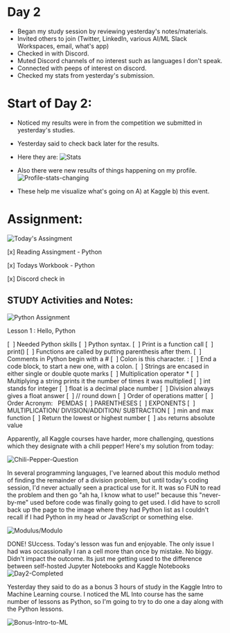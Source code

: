 # Day 2
* Began my study session by reviewing yesterday's notes/materials. 
* Invited others to join (Twitter, LinkedIn, various AI/ML Slack Workspaces, email, what's app) 
* Checked in with Discord. 
* Muted Discord channels of no interest such as languages I don't speak.  
* Connected with peeps of interest on discord. 
* Checked my stats from yesterday's submission. 

# Start of Day 2: 
* Noticed my results were in from the competition we submitted in yesterday's studies. 
* Yesterday said to check back later for the results.  
* Here they are: 
![Stats](https://github.com/EO4wellness/T-I-L/blob/main/AI-ML-NLP/Kaggle/Images/Day2-Ranking.jpg)


* Also there were new results of things happening on my profile. 
![Profile-stats-changing](https://github.com/EO4wellness/T-I-L/blob/main/AI-ML-NLP/Kaggle/Images/Day2-stats.jpg)

* These help me visualize what's going on A) at Kaggle b) this event. 

# Assignment: 
![Today's Assingment](https://github.com/EO4wellness/T-I-L/blob/main/AI-ML-NLP/Kaggle/Images/Day2-assignment.jpg)


[x] Reading Assingment - Python 

[x] Todays Workbook - Python 

[x] Discord check in 

## STUDY Activities and Notes:

![Python Assignment](https://github.com/EO4wellness/T-I-L/blob/main/AI-ML-NLP/Kaggle/Images/Day2-Python.jpg) 


Lesson 1 : Hello, Python 

[  ] Needed Python skills
[  ] Python syntax.
[  ] Print is a function call
[  ] print()
[  ] Functions are called by putting parenthesis after them.
[  ] Comments in Python begin with a #
[  ] Colon is this character. :
[  ] End a code block, to start a new one, with a colon.
[  ] Strings are encased in either single or double quote marks
[  ] Multiplication operator *
[  ] Multiplying a string prints it the number of times it was multiplied
[  ] int stands for integer
[  ] float is a decimal place number 
[  ] Division always gives a float answer
[  ] // round down
[  ] Order of operations matter
[  ] Order Acronym:   PEMDAS
[  ] PARENTHESES 
[  ] EXPONENTS
[  ] MULTIPLICATION/ DIVISION/ADDITION/ SUBTRACTION 
[  ] min and max function 
[  ] Return the lowest or highest number
[  ] ```abs``` returns absolute value

Apparently, all Kaggle courses have harder, more challenging, questions which they designate with a chili pepper!  Here's my solution from today: 

![Chili-Pepper-Question](https://github.com/EO4wellness/T-I-L/blob/main/AI-ML-NLP/Kaggle/Images/Day2-chili-pepper.jpg)


In several programming languages, I've learned about this modulo method of finding the remainder of a division problem, but until today's coding session, I'd never actually seen a practical use for it.  It was so FUN to read the problem and then go "ah ha, I know what to use!" because this "never-by-me" used before code was finally going to get used.  I did have to scroll back up the page to the image where they had Python list as I couldn't recall if I had Python in my head or JavaScript or something else. 

![Modulus/Modulo](https://github.com/EO4wellness/T-I-L/blob/main/AI-ML-NLP/Kaggle/Images/Day2-modulo.jpg)

DONE!  SUccess.  Today's lesson was fun and enjoyable.  The only issue I had was occassionally I ran a cell more than once by mistake.  No biggy.  Didn't impact the outcome. Its just me getting used to the difference between self-hosted Jupyter Notebooks and Kaggle Notebooks 
![Day2-Completed](https://github.com/EO4wellness/T-I-L/blob/main/AI-ML-NLP/Kaggle/Images/Day2-completed.jpg)

Yesterday they said to do as a bonus 3 hours of study in the Kaggle Intro to Machine Learning course.  I noticed the ML Into course has the same number of lessons 
as Python, so I'm going to try to do one a day along with the Python lessons. 

![Bonus-Intro-to-ML](https://github.com/EO4wellness/T-I-L/blob/main/AI-ML-NLP/Kaggle/Images/Day2-IntroML-Bonus.jpg)

